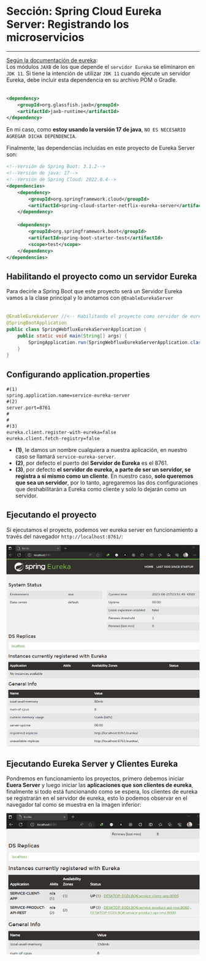 # Sección: Spring Cloud Eureka Server: Registrando los microservicios

---

[Según la documentación de eureka](https://docs.spring.io/spring-cloud-netflix/docs/4.0.1/reference/html/#jdk-11-support):  
Los módulos `JAXB` de los que depende el `servidor Eureka` se eliminaron en `JDK 11`. Si tiene la intención de utilizar
`JDK 11` cuando ejecute un servidor Eureka, debe incluir esta dependencia en su archivo POM o Gradle.

````xml

<dependency>
    <groupId>org.glassfish.jaxb</groupId>
    <artifactId>jaxb-runtime</artifactId>
</dependency>
````

En mi caso, como **estoy usando la versión 17 de java**, `NO ES NECESARIO AGREGAR DICHA DEPENDENCIA`.

Finalmente, las dependencias incluidas en este proyecto de Eureka Server son:

````xml
<!--Versión de Spring Boot: 3.1.2-->
<!--Versión de java: 17-->
<!--Versión de Spring Cloud: 2022.0.4-->
<dependencies>
    <dependency>
        <groupId>org.springframework.cloud</groupId>
        <artifactId>spring-cloud-starter-netflix-eureka-server</artifactId>
    </dependency>

    <dependency>
        <groupId>org.springframework.boot</groupId>
        <artifactId>spring-boot-starter-test</artifactId>
        <scope>test</scope>
    </dependency>
</dependencies>
````

## Habilitando el proyecto como un servidor Eureka

Para decirle a Spring Boot que este proyecto será un Servidor Eureka vamos a la clase principal y lo anotamos con
`@EnableEurekaServer`

````java

@EnableEurekaServer //<-- Habilitando el proyecto como servidor de eureka
@SpringBootApplication
public class SpringWebfluxEurekaServerApplication {
    public static void main(String[] args) {
        SpringApplication.run(SpringWebfluxEurekaServerApplication.class, args);
    }
}
````

## Configurando application.properties

````properties
#(1)
spring.application.name=service-eureka-server
#(2)
server.port=8761
#
#
#(3)
eureka.client.register-with-eureka=false
eureka.client.fetch-registry=false
````

- **(1)**, le damos un nombre cualquiera a nuestra aplicación, en nuestro caso se llamará `service-eureka-server`.
- **(2)**, por defecto el puerto del **Servidor de Eureka** es el 8761.
- **(3)**, por defecto **el servidor de eureka, a parte de ser un servidor, se registra a sí mismo como un cliente**. En
  nuestro caso, **solo queremos que sea un servidor**, por lo tanto, agregaremos las dos configuraciones que
  deshabilitarán a Eureka como cliente y solo lo dejarán como un servidor.

## Ejecutando el proyecto

Si ejecutamos el proyecto, podemos ver eureka server en funcionamiento a través del navegador `http://localhost:8761/`:

![dashboard-eureka-server](./assets/dashboard-eureka-server.png)

## Ejecutando Eureka Server y Clientes Eureka

Pondremos en funcionamiento los proyectos, primero debemos iniciar **Euera Server** y luego iniciar las **aplicaciones
que son clientes de eureka**, finalmente si todo está funcionando como se espera, los clientes de eureka se registrarán
en el servidor de eureka, esto lo podemos observar en el navegador tal como se muestra en la imagen inferior:

![eureka-server-con-clientes-eureka](./assets/eureka-server-con-clientes-eureka.png)
